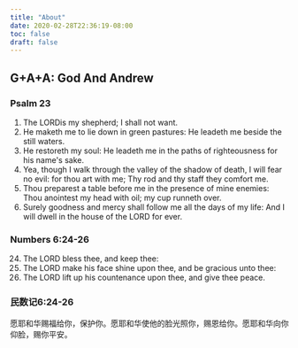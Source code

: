 ```yaml
---
title: "About"
date: 2020-02-28T22:36:19-08:00
toc: false
draft: false
---
```


## G+A+A: God And Andrew

### Psalm 23
1. The LORDis my shepherd; I shall not want.
2. He maketh me to lie down in green pastures: He leadeth me beside the still waters.
3. He restoreth my soul: He leadeth me in the paths of righteousness for his name's sake.
4. Yea, though I walk through the valley of the shadow of death, I will fear no evil: for thou art with me; Thy rod and thy staff they comfort me.
5. Thou preparest a table before me in the presence of mine enemies: Thou anointest my head with oil; my cup runneth over.
6. Surely goodness and mercy shall follow me all the days of my life: And I will dwell in the house of the LORD for ever.

### Numbers 6:24-26
24.	The LORD bless thee, and keep thee:
25.	The LORD make his face shine upon thee, and be gracious unto thee:
26.	The LORD lift up his countenance upon thee, and give thee peace.

### 民数记6:24-26
愿耶和华赐福给你，保护你。愿耶和华使他的脸光照你，赐恩给你。愿耶和华向你仰脸，赐你平安。
